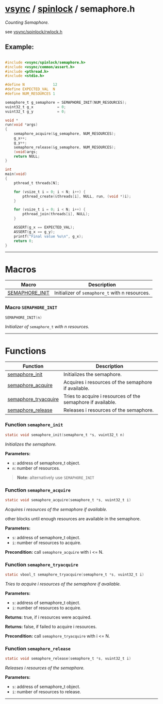 #  [vsync](../README.md) / [spinlock](README.md) / semaphore.h
_Counting Semaphore._ 

see [vsync/spinlock/rwlock.h](rwlock.h.md)


## Example:



```c

#include <vsync/spinlock/semaphore.h>
#include <vsync/common/assert.h>
#include <pthread.h>
#include <stdio.h>

#define N             12
#define EXPECTED_VAL  N
#define NUM_RESOURCES 1

semaphore_t g_semaphore = SEMAPHORE_INIT(NUM_RESOURCES);
vuint32_t g_x           = 0;
vuint32_t g_y           = 0;

void *
run(void *args)
{
    semaphore_acquire(&g_semaphore, NUM_RESOURCES);
    g_x++;
    g_y++;
    semaphore_release(&g_semaphore, NUM_RESOURCES);
    (void)args;
    return NULL;
}

int
main(void)
{
    pthread_t threads[N];

    for (vsize_t i = 0; i < N; i++) {
        pthread_create(&threads[i], NULL, run, (void *)i);
    }

    for (vsize_t i = 0; i < N; i++) {
        pthread_join(threads[i], NULL);
    }

    ASSERT(g_x == EXPECTED_VAL);
    ASSERT(g_x == g_y);
    printf("Final value %u\n", g_x);
    return 0;
}
```

 

---
# Macros 

| Macro | Description |
|---|---|
| [SEMAPHORE_INIT](semaphore.h.md#macro-semaphore_init) | Initializer of `semaphore_t` with n resources.  |

###  Macro `SEMAPHORE_INIT`

```c
SEMAPHORE_INIT(n)
```

 
_Initializer of_ `semaphore_t` _with n resources._ 



---
# Functions 

| Function | Description |
|---|---|
| [semaphore_init](semaphore.h.md#function-semaphore_init) | Initializes the semaphore.  |
| [semaphore_acquire](semaphore.h.md#function-semaphore_acquire) | Acquires i resources of the semaphore if available.  |
| [semaphore_tryacquire](semaphore.h.md#function-semaphore_tryacquire) | Tries to acquire i resources of the semaphore if available.  |
| [semaphore_release](semaphore.h.md#function-semaphore_release) | Releases i resources of the semaphore.  |

###  Function `semaphore_init`

```c
static void semaphore_init(semaphore_t *s, vuint32_t n)
``` 
_Initializes the semaphore._ 




**Parameters:**

- `s`: address of semaphore_t object. 
- `n`: number of resources.


> **Note:** alternatively use `SEMAPHORE_INIT` 


###  Function `semaphore_acquire`

```c
static void semaphore_acquire(semaphore_t *s, vuint32_t i)
``` 
_Acquires i resources of the semaphore if available._ 


other blocks until enough resources are available in the semaphore.



**Parameters:**

- `s`: address of semaphore_t object. 
- `i`: number of resources to acquire.


**Precondition:** call `semaphore_acquire` with i <= N. 



###  Function `semaphore_tryacquire`

```c
static vbool_t semaphore_tryacquire(semaphore_t *s, vuint32_t i)
``` 
_Tries to acquire i resources of the semaphore if available._ 




**Parameters:**

- `s`: address of semaphore_t object. 
- `i`: number of resources to acquire. 


**Returns:** true, if i resources were acquired. 

**Returns:** false, if failed to acquire i resources.

**Precondition:** call `semaphore_tryacquire` with i <= N. 



###  Function `semaphore_release`

```c
static void semaphore_release(semaphore_t *s, vuint32_t i)
``` 
_Releases i resources of the semaphore._ 




**Parameters:**

- `s`: address of semaphore_t object. 
- `i`: number of resources to release. 





---
